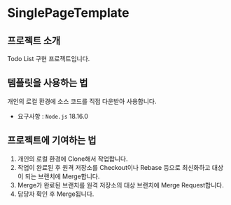 # SinglePageTemplate

## 프로젝트 소개

Todo List 구현 프로젝트입니다.

## 템플릿을 사용하는 법

개인의 로컬 환경에 소스 코드를 직접 다운받아 사용합니다.

-   요구사항 : `Node.js` 18.16.0

## 프로젝트에 기여하는 법

1. 개인의 로컬 환경에 Clone해서 작업합니다.
2. 작업이 완료된 후 원격 저장소를 Checkout이나 Rebase 등으로 최신화하고 대상이 되는 브랜치에 Merge합니다.
3. Merge가 완료된 브랜치를 원격 저장소의 대상 브랜치에 Merge Request합니다.
4. 담당자 확인 후 Merge됩니다.
